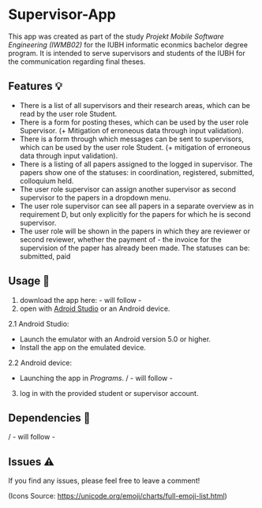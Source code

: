 # Supervisor-App

This app was created as part of the study *Projekt Mobile Software Engineering (IWMB02)* for the IUBH informatic econmics bachelor degree program. It is intended to serve supervisors and students of the IUBH for the communication regarding final theses.

## Features 💡

- There is a list of all supervisors and their research areas, which can be read by the user role Student.
- There is a form for posting theses, which can be used by the user role Supervisor. (+ Mitigation of erroneous data through input validation).
- There is a form through which messages can be sent to supervisors, which can be used by the user role Student. (+ mitigation of erroneous data through input validation).
- There is a listing of all papers assigned to the logged in supervisor. The papers show one of the statuses: in coordination, registered, submitted, colloquium held.
- The user role supervisor can assign another supervisor as second supervisor to the papers in a dropdown menu.
- The user role supervisor can see all papers in a separate overview as in requirement D, but only explicitly for the papers for which he is second supervisor.
- The user role will be shown in the papers in which they are reviewer or second reviewer, whether the payment of - the invoice for the supervision of the paper has already been made. The statuses can be: submitted, paid

## Usage 🔧

1. download the app here: - will follow -
2. open with [Adroid Studio](https://developer.android.com/studio?hl=de&gclid=CjwKCAjwoduRBhA4EiwACL5RPzPoqmVauzQiHXuMqgo9KJwbawVOsrknG0Obk6y5k1NOHb8nQkjXIhoCiQYQAvD_BwE&gclsrc=aw.ds) or an Android device.

2.1 Android Studio:
- Launch the emulator with an Android version 5.0 or higher.
- Install the app on the emulated device.

2.2 Android device:
- Launching the app in *Programs*.
/ - will follow -

3. log in with the provided student or supervisor account.

## Dependencies 🔗

/ - will follow -

## Issues ⚠

If you find any issues, please feel free to leave a comment!

(Icons Source: https://unicode.org/emoji/charts/full-emoji-list.html)
